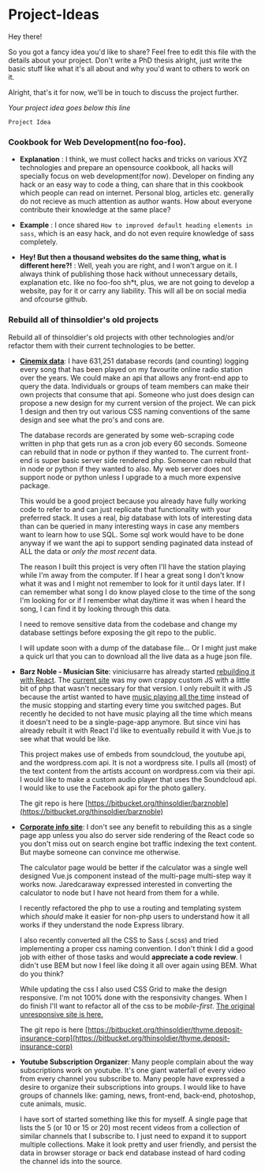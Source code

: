 # Project-Ideas

Hey there! 

So you got a fancy idea you'd like to share? Feel free to edit this file with the details about your project. Don't write a PhD thesis alright, just write the basic stuff like what it's all about and why you'd want to others to work on it.

Alright, that's it for now, we'll be in touch to discuss the project further. 

*Your project idea goes below this line* 

`Project Idea`
### Cookbook for Web Development(no foo-foo).

- **Explanation** : I think, we must collect hacks and tricks on various XYZ technologies and prepare an opensource cookbook, all hacks will specially focus on web development(for now). Developer on finding any hack or an easy way to code a thing, can share that in this cookbook which people can read on internet.
Personal blog, articles etc. generally do not recieve as much attention as author wants. How about everyone contribute their knowledge at the same place?

- **Example** : I once shared `How to improved default heading elements in sass`, which is an easy hack, and do not even require knowledge of sass completely.

- **Hey! But then a thousand websites do the same thing, what is different here?!** : Well, yeah you are right, and I won't argue on it. I always think of publishing those hack without unnecessary details, explanation etc. like no foo-foo sh\*t, plus, we are not going to develop a website, pay for it or carry any liability. This will all be on social media and ofcourse github.


### Rebuild all of thinsoldier's old projects

Rebuild all of thinsoldier's old projects with other technologies and/or refactor them with their current technologies to be better.

- **[Cinemix data](http://thinsoldier.com/cinemix/)**: I have 631,251 database records (and counting) logging every song that has been played on my favourite online radio station over the years. We could make an api that allows any front-end app to query the data. Individuals or groups of team members can make their own projects that consume that api. Someone who just does design can propose a new design for my current version of the project. We can pick 1 design and then try out various CSS naming conventions of the same design and see what the pro's and cons are.  
  
  The database records are generated by some web-scraping code written in php that gets run as a cron job every 60 seconds. Someone can rebuild that in node or python if they wanted to. The current front-end is super basic server side rendered php. Someone can rebuild that in node or python if they wanted to also. My web server does not support node or python unless I upgrade to a much more expensive package.
  
  This would be a good project because you already have fully working code to refer to and can just replicate that functionality with your preferred stack. It uses a real, _big_ database with lots of interesting data than can be queried in many interesting ways in case any members want to learn how to use SQL. Some sql work would have to be done anyway if we want the api to support sending paginated data instead of ALL the data or _only the most recent_ data.
  
  The reason I built this project is very often I'll have the station playing while I'm away from the computer. If I hear a great song I don't know what it was and I might not remember to look for it until days later. If I can remember what song I do know played close to the time of the song I'm looking for or if I remember what day/time it was when I heard the song, I can find it by looking through this data.
  
  I need to remove sensitive data from the codebase and change my database settings before exposing the git repo to the public.
  
  I will update soon with a dump of the database file... Or I might just make a quick url that you can to download all the live data as a huge json file.
  
  
- **Barz Noble - Musician Site**: viniciusarre has already started [rebuilding it with React](http://vivid.thinsoldier.com/). The [current site](http://www.barznoble.com/) was my own crappy custom JS with a little bit of php that wasn't necessary for that version. I only rebuilt it with JS because the artist wanted to have [music playing all the time](http://www.barznoble.com/x/1.37/) instead of the music stopping and starting every time you switched pages. But recently he decided to not have music playing all the time which means it doesn't need to be a single-page-app anymore. But since vini has already rebuilt it with React I'd like to eventually rebuild it with Vue.js to see what that would be like.  

  This project makes use of embeds from soundcloud, the youtube api, and the wordpress.com api. It is not a wordpress site. I pulls all (most) of the text content from the artists account on wordpress.com via their api. I would like to make a custom audio player that uses the Soundcloud api. I would like to use the Facebook api for the photo gallery.  
  
  The git repo is here [https://bitbucket.org/thinsoldier/barznoble](https://bitbucket.org/thinsoldier/barznoble)


- **[Corporate info site](http://dic.bahama.land/)**: I don't see any benefit to rebuilding this as a single page app unless you also do server side rendering of the React code so you don't miss out on search engine bot traffic indexing the text content. But maybe someone can convince me otherwise.  
  
  The calculator page would be better if the calculator was a single well designed Vue.js component instead of the multi-page multi-step way it works now. Jaredcaraway expressed interested in converting the calculator to node but I have not heard from them for a while.
  
  I recently refactored the php to use a routing and templating system which _should_ make it easier for non-php users to understand how it all works if they understand the node Express library.
  
  I also recently converted all the CSS to Sass (.scss) and tried implementing a proper css naming convention. I don't think I did a good job with either of those tasks and would **appreciate a code review**. I didn't use BEM but now I feel like doing it all over again using BEM. What do you think?
  
  While updating the css I also used CSS Grid to make the design responsive. I'm not 100% done with the responsivity changes. When I do finish I'll want to refactor all of the css to be *mobile-first*. [The original unresponsive site is here.](http://www.dic.bs/)  
  
  The git repo is here [https://bitbucket.org/thinsoldier/thyme.deposit-insurance-corp](https://bitbucket.org/thinsoldier/thyme.deposit-insurance-corp)

- **Youtube Subscription Organizer**: Many people complain about the way subscriptions work on youtube. It's one giant waterfall of every video from every channel you subscribe to. Many people have expressed a desire to organize their subscriptions into groups. I would like to have groups of channels like: gaming, news, front-end, back-end, photoshop, cute animals, music.  

  I have sort of started something like this for myself. A single page that lists the 5 (or 10 or 15 or 20) most recent videos from a collection of similar channels that I subscribe to. I just need to expand it to support multiple collections. Make it look pretty and user friendly, and persist the data in browser storage or back end database instead of hard coding the channel ids into the source.
